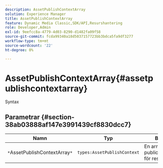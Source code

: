 ```yaml
---
description: AssetPublishContextArray
solution: Experience Manager
title: AssetPublishContextArray
feature: Dynamic Media Classic,SDK/API,Resurshantering
role: Developer,Admin
exl-id: 9eefcc8a-4779-4d03-8290-d1482fa09f58
source-git-commit: fcda99340a18d5037157723bb3bdca5fa9df3277
workflow-type: tm+mt
source-wordcount: '22'
ht-degree: 0%

---
```


# AssetPublishContextArray{#assetpublishcontextarray}

Syntax

## Parametrar {#section-38ab03888af147e3991439cf8830dcc7}

| Namn | Typ | Beskrivning |
|---|---|---|
| `*`AssetPublishContextArray`*` | `types:AssetPublishContext` | En array med publiceringskontexter för resurser. |

